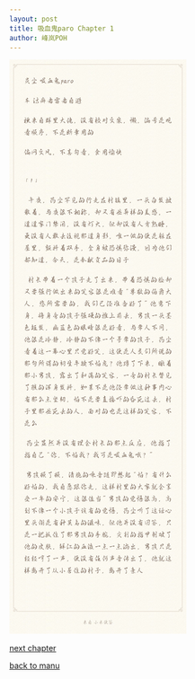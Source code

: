 ```yaml
---
layout: post
title: 吸血鬼paro Chapter 1
author: 峰岚POH
---
```


![image1](https://raw.githubusercontent.com/allforyanchen/allforyanchen.github.io/master/images/POH/vampire1.jpg)



[next chapter](https://allforyanchen.github.io/2021/01/06/post-61-chapter-2.html)

[back to manu](https://allforyanchen.github.io/2021/01/06/post-61.html)
